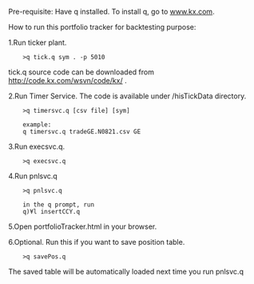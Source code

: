 Pre-requisite: Have q installed. To install q, go to www.kx.com.


How to run this portfolio tracker for backtesting purpose:

1.Run ticker plant.

        >q tick.q sym . -p 5010
        
tick.q source code can be downloaded from http://code.kx.com/wsvn/code/kx/ .

2.Run Timer Service. The code is available under /hisTickData directory. 

        >q timersvc.q [csv file] [sym] 
        
        example:
        q timersvc.q tradeGE.N0821.csv GE
 

3.Run execsvc.q.

        >q execsvc.q

4.Run pnlsvc.q

        >q pnlsvc.q
        
        in the q prompt, run
        q)¥l insertCCY.q
        
5.Open portfolioTracker.html in your browser.

6.Optional. Run this if you want to save position table.

        >q savePos.q
        
  The saved table will be automatically loaded next time you run pnlsvc.q

